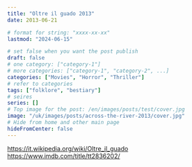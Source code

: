 ```yaml
---
title: "Oltre il guado 2013"
date: 2013-06-21

# format for string: "xxxx-xx-xx"
lastmod: "2024-06-15"

# set false when you want the post publish
draft: false
# one category: ["category-1"]
# more categories: ["category-1", "category-2", ...]
categories: ["Movies", "Horror", "Thriller"]
# refer to categories
tags: ["folklore", "bestiary"]
# seires
series: []
# Top image for the post: /en/images/posts/test/cover.jpg
image: "/uk/images/posts/across-the-river-2013/cover.jpg"
# Hide from home and other main page
hideFromCenter: false
---
```

https://it.wikipedia.org/wiki/Oltre_il_guado
https://www.imdb.com/title/tt2836202/
<!--more-->